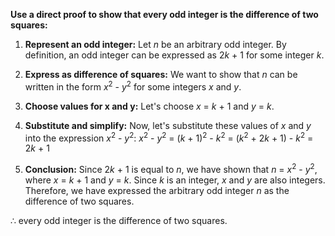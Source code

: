 **Use a direct proof to show that every odd integer is the difference of two squares:**
1.  **Represent an odd integer:** Let *n* be an arbitrary odd integer. By definition, an odd integer can be expressed as 2*k* + 1 for some integer *k*.

2.  **Express as difference of squares:** We want to show that *n* can be written in the form *x*<sup>2</sup> - *y*<sup>2</sup> for some integers *x* and *y*.

3.  **Choose values for x and y:** Let's choose *x* = *k* + 1 and *y* = *k*.

4.  **Substitute and simplify:** Now, let's substitute these values of *x* and *y* into the expression *x*<sup>2</sup> - *y*<sup>2</sup>:
    *x*<sup>2</sup> - *y*<sup>2</sup> = (*k* + 1)<sup>2</sup> - *k*<sup>2</sup>
    = (*k*<sup>2</sup> + 2*k* + 1) - *k*<sup>2</sup>
    = 2*k* + 1

5.  **Conclusion:** Since 2*k* + 1 is equal to *n*, we have shown that *n* = *x*<sup>2</sup> - *y*<sup>2</sup>, where *x* = *k* + 1 and *y* = *k*. Since *k* is an integer, *x* and *y* are also integers. Therefore, we have expressed the arbitrary odd integer *n* as the difference of two squares.

$\therefore$ every odd integer is the difference of two squares.


